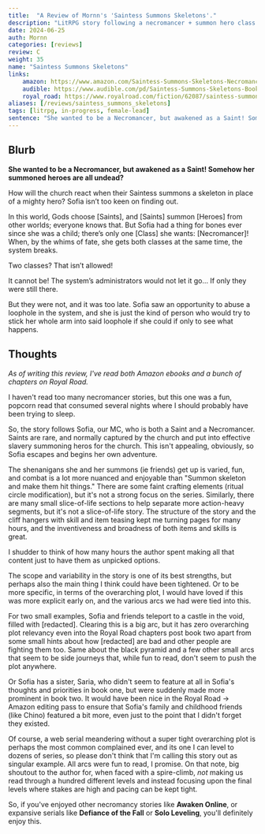 ```yaml
---
title:  "A Review of Mornn's 'Saintess Summons Skeletons'."
description: "LitRPG story following a necromancer + summon hero class mashup."
date: 2024-06-25
auth: Mornn
categories: [reviews]
review: C
weight: 35
name: "Saintess Summons Skeletons"
links:
    amazon: https://www.amazon.com/Saintess-Summons-Skeletons-Necromancy-LitRPG-ebook/dp/B0CTPQJBW1
    audible: https://www.audible.com/pd/Saintess-Summons-Skeletons-Book-1-Audiobook/B0D42JXX7C
    royal_road: https://www.royalroad.com/fiction/62087/saintess-summons-skeletons-a-holy-necromancy-litrpg
aliases: [/reviews/saintess_summons_skeletons]
tags: [litrpg, in-progress, female-lead]
sentence: "She wanted to be a Necromancer, but awakened as a Saint! Somehow her summoned heroes are all undead?"
---
```




## Blurb

**She wanted to be a Necromancer, but awakened as a Saint! Somehow her summoned heroes are all undead?**

How will the church react when their Saintess summons a skeleton in place of a mighty hero? Sofia isn’t too keen on finding out.

In this world, Gods choose [Saints], and [Saints] summon [Heroes] from other worlds; everyone knows that. But Sofia had a thing for bones ever since she was a child; there’s only one [Class] she wants: [Necromancer]! When, by the whims of fate, she gets both classes at the same time, the system breaks.

Two classes? That isn’t allowed!

It cannot be! The system’s administrators would not let it go… If only they were still there.

But they were not, and it was too late. Sofia saw an opportunity to abuse a loophole in the system, and she is just the kind of person who would try to stick her whole arm into said loophole if she could if only to see what happens.

## Thoughts

*As of writing this review, I've read both Amazon ebooks and a bunch of chapters on Royal Road.*

I haven't read too many necromancer stories, but this one was a fun, popcorn read that consumed several nights where I should probably have been trying to sleep.

So, the story follows Sofia, our MC, who is both a Saint and a Necromancer. Saints are rare, and normally captured by the church and put into effective slavery summoning heros for the church. This isn't appealing, obviously, so Sofia escapes and begins her own adventure.

The shenanigans she and her summons (ie friends) get up is varied, fun, and combat is a lot more nuanced and enjoyable than "Summon skeleton and make them hit things." There are some faint crafting elements (ritual circle modification), but it's not a strong focus on the series. Similarly, there are many small slice-of-life sections to help separate more action-heavy segments, but it's not a slice-of-life story. The structure of the story and the cliff hangers with skill and item teasing kept me turning pages for many hours, and the inventiveness and broadness of both items and skills is great.

I shudder to think of how many hours the author spent making all that content just to have them as unpicked options.

The scope and variability in the story is one of its best strengths, but perhaps also the main thing I think could have been tightened. Or to be more specific, in terms of the overarching plot, I would have loved if this was more explicit early on, and the various arcs we had were tied into this.

For two small examples, Sofia and friends teleport to a castle in the void, filled with [redacted]. Clearing this is a big arc, but it has zero overarching plot relevancy even into the Royal Road chapters post book two apart from some small hints about how [redacted] are bad and other people are fighting them too. Same about the black pyramid and a few other small arcs that seem to be side journeys that, while fun to read, don't seem to push the plot anywhere.

Or Sofia has a sister, Saria, who didn't seem to feature at all in Sofia's thoughts and priorities in book one, but were suddenly made more prominent in book two. It would have been nice in the Royal Road -> Amazon editing pass to ensure that Sofia's family and childhood friends (like Chino) featured a bit more, even just to the point that I didn't forget they existed.

Of course, a web serial meandering without a super tight overarching plot is perhaps the most common complained ever, and its one I can level to dozens of series, so please don't think that I'm calling this story out as singular example. All arcs were fun to read, I promise. On that note, big shoutout to the author for, when faced with a spire-climb, *not* making us read through a hundred different levels and instead focusing upon the final levels where stakes are high and pacing can be kept tight.

So, if you've enjoyed other necromancy stories like **Awaken Online**, or expansive serials like **Defiance of the Fall** or **Solo Leveling**, you'll definitely enjoy this. 